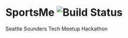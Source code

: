 # SportsMe ![Build Status](https://travis-ci.org/cathy810218/SportsMe.svg?branch=master)

Seattle Sounders Tech Meetup Hackathon

